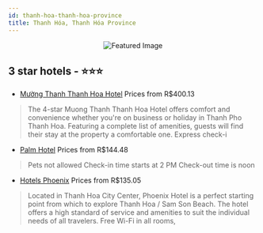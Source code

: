 ```yaml
---
id: thanh-hoa-thanh-hoa-province
title: Thanh Hóa, Thanh Hóa Province
---
```


<center><img src="https://i.travelapi.com/hotels/10000000/9750000/9747600/9747552/8e204507_z.jpg" alt="Featured Image" /></center>


##  3 star hotels - ⭐️⭐️⭐️

-    [Mường Thanh Thanh Hoa Hotel](https://www.hurb.com/br/hotels/thanh-hoa/muong-thanh-thanh-hoa-hotel-JNP-JP120554?cmp=18055) Prices from R$400.13
   > The 4-star Muong Thanh Thanh Hoa Hotel offers comfort and convenience whether you&apos;re on business or holiday in Thanh Pho Thanh Hoa. Featuring a complete list of amenities, guests will find their stay at the property a comfortable one. Express check-i
-    [Palm Hotel](https://www.hurb.com/br/hotels/thanh-hoa/palm-hotel-JNP-JP01280K?cmp=18055) Prices from R$144.48
   > Pets not allowed  Check-in time starts at 2 PM  Check-out time is noon
-    [Hotels Phoenix](https://www.hurb.com/br/hotels/thanh-hoa/hotels-phoenix-JNP-JP02720X?cmp=18055) Prices from R$135.05
   > Located in Thanh Hoa City Center, Phoenix Hotel is a perfect starting point from which to explore Thanh Hoa / Sam Son Beach. The hotel offers a high standard of service and amenities to suit the individual needs of all travelers. Free Wi-Fi in all rooms, 

